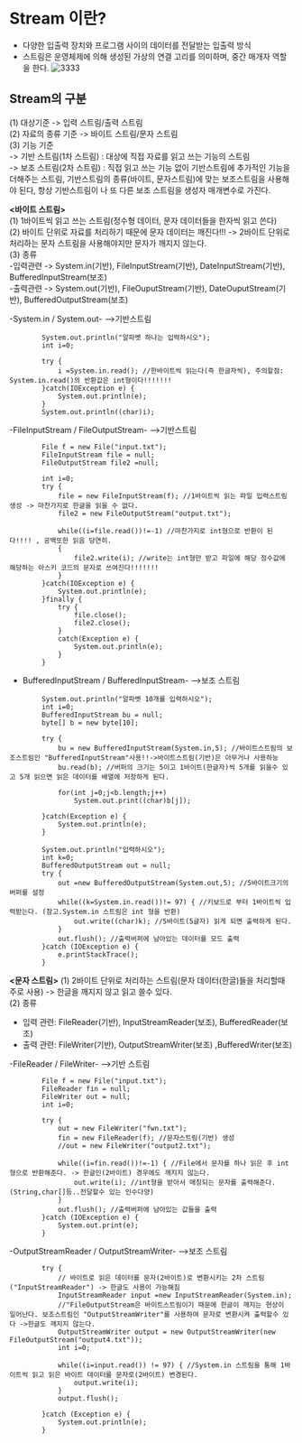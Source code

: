 __Stream 이란?__
===================
- 다양한 입출력 장치와 프로그램 사이의 데이터를 전달받는 입출력 방식
- 스트림은 운영체제에 의해 생성된 가상의 연결 고리를 의미하며, 중간 매개자 역할을 한다.
![3333](https://user-images.githubusercontent.com/96917871/151021600-2a36c4b0-dc21-4f9e-a873-f35c756a17c0.PNG)

__Stream의 구분__
----------------------
(1) 대상기준 -> 입력 스트림/출력 스트림  
(2) 자료의 종류 기준 -> 바이트 스트림/문자 스트림  
(3) 기능 기준                                              
-> 기반 스트림(1차 스트림) : 대상에 직접 자료를 읽고 쓰는 기능의 스트림      
-> 보조 스트림(2차 스트림) : 직접 읽고 쓰는 기능 없이 기반스트림에 추가적인 기능을 더해주는 스트림, 기반스트림의 종류(바이트, 문자스트림)에 맞는 보조스트림을 사용해야 된다, 항상 기반스트림이    나 또 다른 보조 스트림을 생성자 매개변수로 가진다.


__<바이트 스트림>__       
(1) 1바이트씩 읽고 쓰는 스트림(정수형 데이터, 문자 데이터들을 한자씩 읽고 쓴다)               
(2) 바이트 단위로 자료를 처리하기 때문에 문자 데이터는 깨진다!!! -> 2바이트 단위로 처리하는 문자 스트림을 사용해야지만 문자가 깨지지 않는다.                
(3) 종류                 
-입력관련 -> System.in(기반), FileInputStream(기반), DateInputStream(기반), BufferedInputStream(보조)                                      
-출력관련 -> System.out(기반), FileOuputStream(기반), DateOuputStream(기반), BufferedOutputStream(보조)

-System.in / System.out- -->기반스트림
```
        System.out.println("알파벳 하나는 입력하시오");
        int i=0;

        try {
            i =System.in.read(); //한바이트씩 읽는다(즉 한글자씩), 주의할점: System.in.read()의 반환값은 int형이다!!!!!!!
        }catch(IOException e) {
            System.out.println(e);
        }
        System.out.println((char)i);
```

-FileInputStream / FileOutputStream- -->기반스트림
```
        File f = new File("input.txt");
        FileInputStream file = null;
        FileOutputStream file2 =null;

        int i=0;
        try {
            file = new FileInputStream(f); //1바이트씩 읽는 파일 입력스트림 생성 -> 마찬가지로 한글을 읽을 수 없다.
            file2 = new FileOutputStream("output.txt");

            while((i=file.read())!=-1) //마찬가지로 int형으로 반환이 된다!!!! , 공백또한 읽음 당연히.
            {
                file2.write(i); //write는 int형만 받고 파일에 해당 정수값에 해당하는 아스키 코드의 문자로 쓰여진다!!!!!!!
            }
        }catch(IOException e) {
            System.out.println(e);
        }finally {
            try {
                file.close();
                file2.close();
            }
            catch(Exception e) {
                System.out.println(e);
            }
        }
```

- BufferedInputStream / BufferedInputStream-  -->보조 스트림
```     
        System.out.println("알파벳 10개를 입력하시오");
        int i=0;
        BufferedInputStream bu = null;
        byte[] b = new byte[10];

        try {
            bu = new BufferedInputStream(System.in,5); //바이트스트림의 보조스트림인 "BufferedInputStream"사용!!->바이트스트림(기반)은 아무거나 사용하능
            bu.read(b); //버퍼의 크기는 5이고 1바이트(한글자)씩 5개를 읽을수 있고 5개 읽으면 읽은 데이터를 배열에 저장하게 된다.

            for(int j=0;j<b.length;j++)
                System.out.print((char)b[j]);

        }catch(Exception e) {
            System.out.println(e);
        }
```
```
        System.out.println("입력하시오");
        int k=0;
        BufferedOutputStream out = null;
        try {
            out =new BufferedOutputStream(System.out,5); //5바이트크기의 버퍼를 설정
            while((k=System.in.read())!= 97) { //키보드로 부터 1바이트씩 입력받는다. (참고.System.in 스트림은 int 형을 반환)
                out.write((char)k); //5바이트(5글자) 읽게 되면 출력하게 된다.
            }
            out.flush(); //출력버퍼에 남아있는 데이터를 모드 출력
        }catch (IOException e) {
            e.printStackTrace();
        }
```


__<문자 스트림>__
(1) 2바이트 단위로 처리하는 스트림(문자 데이터(한글)들을 처리할때 주로 사용) -> 한글을 깨지지 않고 읽고 쓸수 있다.            
(2) 종류            
- 입력 관련: FileReader(기반), InputStreamReader(보조), BufferedReader(보조)
- 출력 관련: FileWriter(기반), OutputStreamWriter(보조) ,BufferedWriter(보조)

-FileReader / FileWriter- -->기반 스트림
```
        File f = new File("input.txt");
        FileReader fin = null;
        FileWriter out = null;
        int i=0;

        try {
            out = new FileWriter("fwn.txt");
            fin = new FileReader(f); //문자스트림(기반) 생성
            //out = new FileWriter("output2.txt");

            while((i=fin.read())!=-1) { //File에서 문자를 하나 읽은 후 int형으로 반환해준다. -> 한글인(2바이트) 경우에도 깨지지 않는다.
                out.write(i); //int형을 받아서 매칭되는 문자를 출력해준다. (String,char[]등..전달할수 있는 인수다양)
            }
            out.flush(); //출력버퍼에 남아있는 값들을 출력
        }catch (IOException e) {
            System.out.print(e);
        }
```

-OutputStreamReader / OutputStreamWriter- -->보조 스트림
```
        try {
            // 바이트로 읽은 데이터를 문자(2바이트)로 변환시키는 2차 스트림("InputStreamReader") -> 한글도 사용이 가능해짐
            InputStreamReader input =new InputStreamReader(System.in);
            //"FileOutputStream은 바이트스트림이기 때문에 한글이 깨지는 현상이 일어난다. 보조스트림인 "OutputStreamWriter"를 사용하여 문자로 변환시켜 출력할수 있다 ->한글도 깨지지 않는다.
            OutputStreamWriter output = new OutputStreamWriter(new FileOutputStream("output4.txt"));
            int i=0;

            while((i=input.read()) != 97) { //System.in 스트림을 통해 1바이트씩 읽고 읽은 바이트 데이터를 문자로(2바이트) 변경된다.
                output.write(i);
            }
            output.flush();

        }catch (Exception e) {
            System.out.println(e);
        }
```




